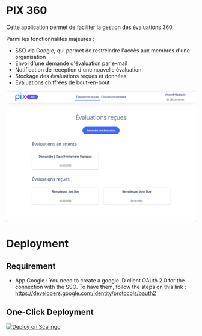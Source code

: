 # PIX 360

Cette application permet de faciliter la gestion des évaluations 360. 

Parmi les fonctionnalités majeures : 
- SSO via Google, qui permet de restreindre l'accès aux membres d'une organisation
- Envoi d'une demande d'évaluation par e-mail 
- Notification de reception d'une nouvelle évaluation
- Stockage des évaluations reçues et données
- Évaluations chiffrées de bout-en-bout

![index-page](./docs/assets/index-page.png)

# Deployment

## Requirement

- App Google :
  You need to create a google ID client OAuth 2.0 for the connection with the SSO.
  To have them, follow the steps on this link :
  https://developers.google.com/identity/protocols/oauth2


## One-Click Deployment

[![Deploy on Scalingo](https://cdn.scalingo.com/deploy/button.svg)](https://my.scalingo.com/deploy?source=https://github.com/VincentHardouin/pix-360#main)
